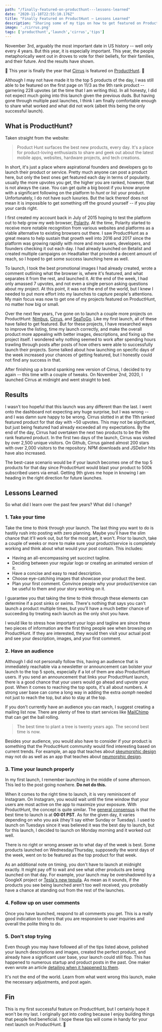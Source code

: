 ```yaml
---
path: "/finally-featured-on-producthunt---lessons-learned"
date: "2020-11-18T22:55:10.176Z"
title: "Finally Featured on ProductHunt — Lessons Learned"
description: "Sharing some of my tips on how to get featured on ProductHunt."
image: './cirrus.png'
tags: ['producthunt','launch','cirrus','tips']
---
```


November 3rd, arguably the most important date in US history -- well only every 4 years. But this year, it is especially important. This year, the people metaphorically went out in droves to vote for their beliefs, for their families, and their future. And the results have shown.

🎉 This year is finally the year that [Cirrus](https://github.com/Spiderpig86/Cirrus) is featured on [ProductHunt](https://www.producthunt.com/). 🎉

Although I may not have made it to the top 5 products of the day, I was still able to be featured on the first page on 11/3 as the 9th rank product -- garnering 228 upvotes (at the time that I am writing this). In all honesty, I did not expect much going into this launch given the previous duds. But having gone through multiple past launches, I think I am finally comfortable enough to share what worked and what did not work (albeit this being the only successful launch).

## What is ProductHunt?

Taken straight from the website:

> Product Hunt surfaces the best new products, every day. It's a place for product-loving enthusiasts to share and geek out about the latest mobile apps, websites, hardware projects, and tech creations.

In short, it's just a place where aspirational founders and developers go to launch their product or service. Pretty much anyone can post a product here, but only the best ones get featured each day in terms of popularity. usually the more upvotes you get, the higher you are ranked, however, that is not always the case. You can get quite a big boost if you know anyone with a significant following on the platform to *hunt* or list your product. Unfortunately, I do not have such luxuries. But the lack thereof does not mean it is impossible to get something off the ground yourself -- if you play your cards right.

I first created my account back in July of 2015 hoping to test the platform out to help grow my web browser, [Polarity](https://polaritybrowser.netlify.app/). At the time, Polarity started to receive more notable recognition from various websites and platforms as a viable alternative to existing browsers out there. I saw ProductHunt as a great means to help sustain that growth well into 2016 and 2017 since the platform was growing rapidly with more and more users, developers, and founders checking it out each day. I had already launched on Betalist and created multiple campaigns on Headtalker that provided a decent amount of reach, so I hoped to get some success launching here as well.

To launch, I took the best promotional images I had already created, wrote a comment outlining what the browser is, where it's featured, and what separates it from the rest, and launched it. At the end of the week, I had only amassed 7 upvotes, and not even a single person asking questions about my project. At this point, it was not the end of the world, but I knew I needed to put more effort into my launches to capture people's attentions. My main focus was now to get one of my projects featured on ProductHunt, no matter how big or small.

Over the next few years, I've gone on to launch a couple more projects on ProductHunt: [Nimbus](https://github.com/Spiderpig86/Nimbus), [Cirrus](https://github.com/Spiderpig86/Cirrus), and [SeaToGo](https://github.com/Spiderpig86/to-go). Like my first launch, all of these have failed to get featured. But for these projects, I have researched ways to improve the listing, time my launch correctly, and make the overall product more appealing with better images, descriptions, and fixing up the project itself. I wondered why nothing seemed to work after spending hours trawling through posts after posts of how others were able to successfully launch their projects. Some talked about how launching on specific days of the week increased your chances of getting featured, but I honestly could not find any success in that.

After finishing up a brand spanking new version of Cirrus, I decided to try again -- this time with a couple of tweaks. On November 2nd, 2020, I launched Cirrus at midnight and went straight to bed.

## Results

I wasn't too hopeful that this launch was any different than the last. I went onto the dashboard not expecting any huge surprise, but I was wrong -- and I was damn sure happy to be wrong. Cirrus slotted in at the 11th ranked featured product for that day with ~50 upvotes. This may not be significant, but just being featured had already exceeded all my expectations. By the end of the day, Cirrus had overtaken the next two products to be the 9th rank featured product. In the first two days of the launch, Cirrus was visited by over 2,500 unique visitors. On Github, Cirrus gained almost 200 stars with over 2,000 visitors to the repository. NPM downloads and JSDelivr hits have also increased.

The best-case scenario would be if your launch becomes one of the top 5 products for that day since ProductHunt would blast your product to 500k subscribed users via email. Getting 9th gives me hope in knowing I am heading in the right direction for future launches.

## Lessons Learned

So what did I learn over the past few years? What did I change?

### 1. Take your time

Take the time to think through your launch. The last thing you want to do is hastily rush into posting with zero planning. Maybe you'll have the slim chance that it'll work out, but for the most part, it won't. Prior to launch, take a couple of weeks or more to make sure your product/service is completely working and think about what would your post contain. This includes:

* Having an all-encompassing yet succinct tagline.
* Deciding between your regular logo or creating an animated version of it.
* Have a concise and easy to read description.
* Choose eye-catching images that showcase your product the best.
* Plan your first comment. Convince people why your product/service can be useful to them and your story working on it.

I guarantee you that taking the time to think through these elements can determine if a post sinks or swims. There's nothing that says you can't launch a product multiple times, but you'll have a much better chance of succeeding by treating each launch as the only shot you have.

I would like to stress how important your logo and tagline are since these two pieces of information are the first thing people see when browsing on ProductHunt. If they are interested, they would then visit your actual post and see your description, images, and your first comment.

### 2. Have an audience

Although I did not personally follow this, having an audience that is immediately reachable via a newsletter or announcement can bolster your launch to the top 5 spots, especially if a lot of them are also ProductHunt users. If you send an announcement that links your ProductHunt launch, there is a good chance that your users would go ahead and upvote your post. When it comes to reaching the top spots, it's all about numbers. A strong user base can come a long way in adding the extra *oomph* needed not just to reach the top, but also to stay at the top.

If you don't currently have an audience you can reach, I suggest creating a mailing list now. There are plenty of free to start services like [MailChimp](https://mailchimp.com/) that can get the ball rolling.

> The best time to plant a tree is twenty years ago. The second best time is now.

Besides your audience, you would also have to consider if your product is something that the ProductHunt community would find interesting based on current trends. For example, an app that teaches about [skeumorphic design](https://uxdesign.cc/skeuomorphic-design-is-dead-myth-or-reality-b5c65708677a) may not do as well as an app that teaches about [neumorphic design](https://uxdesign.cc/neumorphism-in-user-interfaces-b47cef3bf3a6).

### 3. Time your launch properly

In my first launch, I remember launching in the middle of some afternoon. This led to the post going nowhere. **Do not do this.**

When it comes to the right time to launch, it is very reminiscent of Instagram. On Instagram, you would wait until the time window that your users are most active on the app to maximize your exposure. With ProductHunt, the concept is quite similar. The [general consensus](https://www.quora.com/What-is-the-best-time-to-submit-a-product-on-Product-Hunt) is that the best time to launch is at **00:01 PST**. As for the given day, it varies depending on who you ask (they'll say either Sunday or Tuesday). I used to launch on Tuesdays since it was believed it was the best day to launch, but for this launch, I decided to launch on Monday morning and it worked out well.

There is no right or wrong answer as to what day of the week is best. Some products launched on Wednesday/Thursday, supposedly the worst days of the week, went on to be featured as the top product for that week.

As an additional note on timing, you don't have to launch at midnight exactly. It might pay off to wait and see what other products are being launched on that day. For example, your launch may be overshadowed by a GoogleX project or [Tesla's new tequila](https://www.producthunt.com/posts/tesla-tequila). As mean as it sounds, if the products you see being launched aren't too well received, you probably have a chance at standing out from the rest of the launches.

### 4. Follow up on user comments

Once you have launched, respond to all comments you get. This is a really good indication to others that you are responsive to user inquiries and overall the polite thing to do.

### 5. Don't stop trying

Even though you may have followed all of the tips listed above, polished your launch descriptions and images, created the perfect product, and already have a significant user base, your launch could still flop. This has happened to numerous startup and product posts in the past. One maker even wrote an article [detailing when it happened to them](https://www.indiehackers.com/@naveen_pacha/1874fb5b01).

It's not the end of the world. Learn from what went wrong this launch, make the necessary adjustments, and post again.

## Fin

This is my first successful feature on ProductHunt, but I certainly hope it won't be my last. I originally got into coding because I enjoy building things that people find beneficial. I hope these tips will come in handy for your next launch on ProductHunt. 🚀